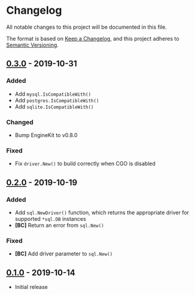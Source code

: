 # Changelog

All notable changes to this project will be documented in this file.

The format is based on [Keep a Changelog], and this project adheres to
[Semantic Versioning].

<!-- references -->
[Keep a Changelog]: https://keepachangelog.com/en/1.0.0/
[Semantic Versioning]: https://semver.org/spec/v2.0.0.html

## [0.3.0] - 2019-10-31

### Added

- Add `mysql.IsCompatibleWith()`
- Add `postgres.IsCompatibleWith()`
- Add `sqlite.IsCompatibleWith()`

### Changed

- Bump EngineKit to v0.8.0

### Fixed

- Fix `driver.New()` to build correctly when CGO is disabled

## [0.2.0] - 2019-10-19

### Added

- Add `sql.NewDriver()` function, which returns the appropriate driver for supported `*sql.DB` instances
- **[BC]** Return an error from `sql.New()`

### Fixed

- **[BC]** Add driver parameter to `sql.New()`

## [0.1.0] - 2019-10-14

- Initial release

<!-- references -->
[Unreleased]: https://github.com/dogmatiq/projectionkit
[0.1.0]: https://github.com/dogmatiq/projectionkit/releases/tag/v0.1.0
[0.2.0]: https://github.com/dogmatiq/projectionkit/releases/tag/v0.2.0
[0.3.0]: https://github.com/dogmatiq/projectionkit/releases/tag/v0.3.0

<!-- version template
## [0.0.1] - YYYY-MM-DD

### Added
### Changed
### Deprecated
### Removed
### Fixed
### Security
-->
